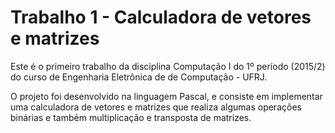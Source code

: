 # Trabalho 1 - Calculadora de vetores e matrizes

Este é o primeiro trabalho da disciplina Computação I do 1º período (2015/2) do curso de Engenharia Eletrônica de de Computação - UFRJ.  

O projeto foi desenvolvido na linguagem Pascal, e consiste em implementar uma calculadora de vetores e matrizes que realiza algumas operações binárias e também multiplicação e transposta de matrizes. 
